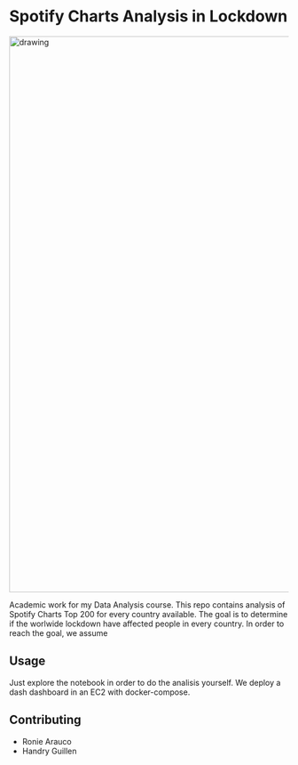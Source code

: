 # Spotify Charts Analysis in Lockdown

<img src="https://dl-ta-dataset.s3.amazonaws.com/expo.png" alt="drawing" width="1000"/>

Academic work for my Data Analysis course. This repo contains analysis of Spotify Charts Top 200 for every country available. The goal is to determine if the worlwide lockdown have affected people in every country. In order to reach the goal, we assume 

## Usage

Just explore the notebook in order to do the analisis yourself. We deploy a dash dashboard in an EC2 with docker-compose.

## Contributing
* Ronie Arauco
* Handry Guillen

